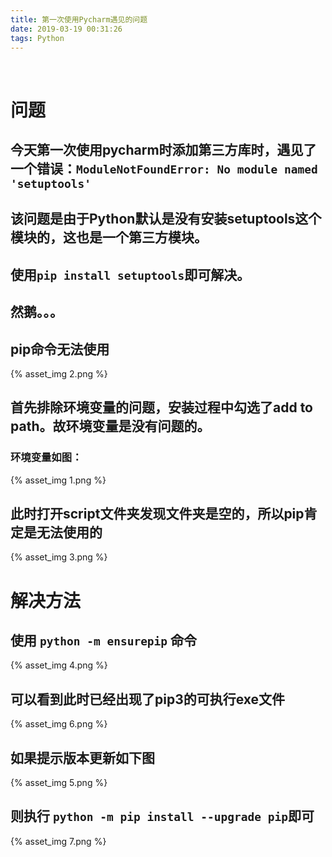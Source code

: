 ```yaml
---
title: 第一次使用Pycharm遇见的问题
date: 2019-03-19 00:31:26
tags: Python
---
```


<br>

# 问题

## 今天第一次使用pycharm时添加第三方库时，遇见了一个错误：`ModuleNotFoundError: No module named 'setuptools'`

## 该问题是由于Python默认是没有安装setuptools这个模块的，这也是一个第三方模块。

## 使用`pip install setuptools`即可解决。

## 然鹅。。。

## pip命令无法使用

{% asset_img 2.png %}

## 首先排除环境变量的问题，安装过程中勾选了add to path。故环境变量是没有问题的。

### 环境变量如图：

{% asset_img 1.png %}

## 此时打开script文件夹发现文件夹是空的，所以pip肯定是无法使用的

{% asset_img 3.png %}

# 解决方法

## 使用 `python -m ensurepip` 命令

{% asset_img 4.png %}

## 可以看到此时已经出现了pip3的可执行exe文件

{% asset_img 6.png %}

## 如果提示版本更新如下图

{% asset_img 5.png %}

## 则执行 `python -m pip install --upgrade pip`即可

{% asset_img 7.png %}